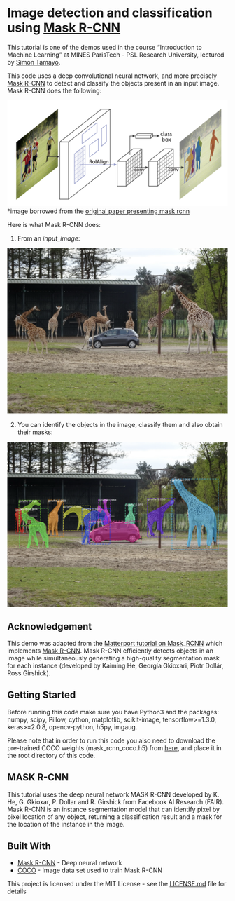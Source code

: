 # Image detection and classification using [Mask R-CNN](https://arxiv.org/pdf/1703.06870.pdf)

This tutorial is one of the demos used in the course “Introduction to Machine Learning” at MINES ParisTech - 
PSL Research University, lectured by [Simon Tamayo](https://www.mines-paristech.fr/Services/Annuaire/simon-tamayo).

This code uses a deep convolutional neural network, and more precisely [Mask R-CNN](https://arxiv.org/pdf/1703.06870.pdf)
to detect and classify the objects present in an input image. Mask R-CNN does the following:

![mask_rcnn_overview](./images/mask_rcnn_overview.png) 
*image borrowed from the [original paper presenting mask rcnn](https://arxiv.org/pdf/1703.06870.pdf)

Here is what Mask R-CNN does:

1. From an _input_image_:

![input_image_ex](./images/input.png) 

2. You can identify the objects in the image, classify them and also obtain their masks:

![input_style_ex](./images/output.png) 

## Acknowledgement

This demo was adapted from the [Matterport tutorial on Mask_RCNN](https://github.com/matterport/Mask_RCNN/tree/master/samples) 
which implements [Mask R-CNN](https://arxiv.org/pdf/1703.06870.pdf). 
Mask R-CNN efficiently detects objects in an image while simultaneously generating a high-quality segmentation mask 
for each instance (developed by Kaiming He, Georgia Gkioxari, Piotr Dollár, Ross Girshick).

## Getting Started

Before running this code make sure you have Python3 and the packages: numpy, scipy, Pillow, cython, matplotlib, 
scikit-image, tensorflow>=1.3.0, keras>=2.0.8, opencv-python, h5py, imgaug.

Please note that in order to run this code you also need to download the pre-trained COCO weights (mask_rcnn_coco.h5) 
from [here](https://github.com/matterport/Mask_RCNN/releases/download/v2.0/mask_rcnn_coco.h5), and place it in the root 
directory of this code.

## MASK R-CNN

This tutorial uses the deep neural network MASK R-CNN developed by K. He, G. Gkioxar, P. Dollar and R. Girshick
from Facebook AI Research (FAIR). Mask R-CNN is an instance segmentation model that can identify pixel by pixel location 
of any object, returning a classification result and a mask for the location of the instance in the image.

## Built With

* [Mask R-CNN](https://arxiv.org/pdf/1703.06870.pdf) - Deep neural network 
* [COCO](http://cocodataset.org/#home) - Image data set used to train Mask R-CNN

This project is licensed under the MIT License - see the [LICENSE.md](https://opensource.org/licenses/mit-license.php) file for details
